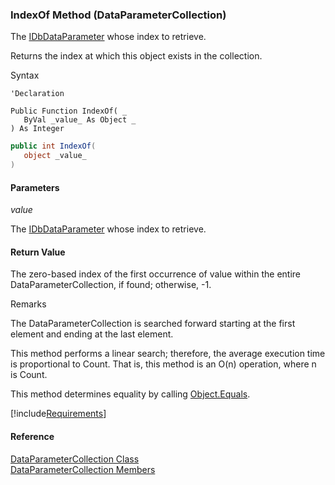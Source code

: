 ﻿### IndexOf Method (DataParameterCollection)

The [IDbDataParameter](ms-help://MS.NETFrameworkSDKv1.1/cpref/html/frlrfsystemdataidbdataparameterclasstopic.htm) whose index to retrieve.

Returns the index at which this object exists in the collection.

Syntax

```vbnet
'Declaration

Public Function IndexOf( _
   ByVal _value_ As Object _
) As Integer
```

```csharp
public int IndexOf( 
   object _value_
)
```

#### Parameters

_value_

The [IDbDataParameter](ms-help://MS.NETFrameworkSDKv1.1/cpref/html/frlrfsystemdataidbdataparameterclasstopic.htm) whose index to retrieve.

#### Return Value

The zero-based index of the first occurrence of value within the entire DataParameterCollection, if found; otherwise, -1.

Remarks

The DataParameterCollection is searched forward starting at the first element and ending at the last element.  

This method performs a linear search; therefore, the average execution time is proportional to Count. That is, this method is an O(n) operation, where n is Count.

This method determines equality by calling [Object.Equals](ms-help://MS.NETFrameworkSDKv1.1/cpref/html/frlrfSystemObjectClassEqualsTopic.htm).

[!include[Requirements](../partials/requirements.md)]

#### Reference

[DataParameterCollection Class](FChoice.Common~FChoice.Common.Data.DataParameterCollection.md)  
[DataParameterCollection Members](FChoice.Common~FChoice.Common.Data.DataParameterCollection_members.md)